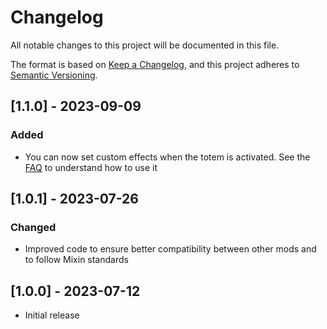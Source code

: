 # Changelog

All notable changes to this project will be documented in this file.

The format is based on [Keep a Changelog](https://keepachangelog.com/en/1.0.0/),
and this project adheres to [Semantic Versioning](https://semver.org/spec/v2.0.0.html).

## [1.1.0] - 2023-09-09

### Added

 - You can now set custom effects when the totem is activated. See the [FAQ](https://github.com/CERBON-MODS/CERBONs-Better-Totem-of-Undying-FABRIC/blob/master/FAQ.md) to understand how to use it

## [1.0.1] - 2023-07-26

### Changed

- Improved code to ensure better compatibility between other mods and to follow Mixin standards

## [1.0.0] - 2023-07-12

- Initial release

